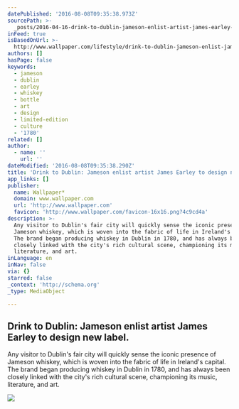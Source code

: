 ```yaml
---
datePublished: '2016-08-08T09:35:38.973Z'
sourcePath: >-
  _posts/2016-04-16-drink-to-dublin-jameson-enlist-artist-james-earley-to-desig.md
inFeed: true
isBasedOnUrl: >-
  http://www.wallpaper.com/lifestyle/drink-to-dublin-jameson-enlist-james-earley-to-design-their-new-label
authors: []
hasPage: false
keywords:
  - jameson
  - dublin
  - earley
  - whiskey
  - bottle
  - art
  - design
  - limited-edition
  - culture
  - '1780'
related: []
author:
  - name: ''
    url: ''
dateModified: '2016-08-08T09:35:38.290Z'
title: 'Drink to Dublin: Jameson enlist artist James Earley to design new label.'
app_links: []
publisher:
  name: Wallpaper*
  domain: www.wallpaper.com
  url: 'http://www.wallpaper.com'
  favicon: 'http://www.wallpaper.com/favicon-16x16.png?4c9cd4a'
description: >-
  Any visitor to Dublin's fair city will quickly sense the iconic presence of
  Jameson whiskey, which is woven into the fabric of life in Ireland's capital.
  The brand began producing whiskey in Dublin in 1780, and has always been
  closely linked with the city's rich cultural scene, championing its music,
  literature, and art.
inLanguage: en
inNav: false
via: {}
starred: false
_context: 'http://schema.org'
_type: MediaObject

---
```

<article style=""><h1>Drink to Dublin: Jameson enlist artist James Earley to design new label.</h1><p>Any visitor to Dublin's fair city will quickly sense the iconic presence of Jameson whiskey, which is woven into the fabric of life in Ireland's capital. The brand began producing whiskey in Dublin in 1780, and has always been closely linked with the city's rich cultural scene, championing its music, literature, and art.</p><img src="https://s3-us-west-2.amazonaws.com/the-grid-img/p/16455e4742acf25a3370643f60034b3fa72e36d7.jpg" /></article>
